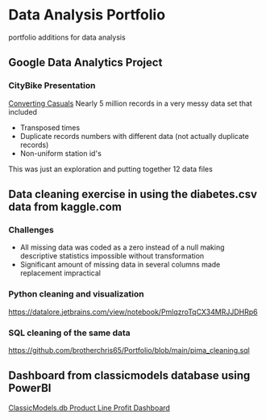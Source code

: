 # Data Analysis Portfolio
portfolio additions for data analysis
## Google Data Analytics Project
### CityBike Presentation
<a href='https://docs.google.com/presentation/d/1C3lDXse1NKpaWCUbnjYd6fbAQZg2Hrpa77_f4Hn1edI/edit?usp=sharing'>Converting Casuals</a>
Nearly 5 million records in a very messy data set that included
<ul>
  <li>Transposed times</li>
  <li>Duplicate records numbers with different data (not actually duplicate records)</li>
  <li>Non-uniform station id's</li>
 </ul>
 This was just an exploration and putting together 12 data files
 

## Data cleaning exercise in using the diabetes.csv data from kaggle.com
### Challenges
<ul>
  <li>All missing data was coded as a zero instead of a null making descriptive statistics impossible without transformation</li>
  <li>Significant amount of missing data in several columns made replacement impractical</li>
</ul>

### Python cleaning and visualization
https://datalore.jetbrains.com/view/notebook/PmlqzroTqCX34MRJJDHRp6

### SQL cleaning of the same data
https://github.com/brotherchris65/Portfolio/blob/main/pima_cleaning.sql

## Dashboard from classicmodels database using PowerBI
<a href='https://app.powerbi.com/view?r=eyJrIjoiMGEyOTE2YmUtYTU1Zi00OTU5LWIzODEtYjRkYjgwMTE1MGVkIiwidCI6IjQ0YzBkMTdhLWJkNGUtNGM5My1iNDU2LTZjMjJhMzBhYWY5YiIsImMiOjN9'>ClassicModels.db Product Line Profit Dashboard</a>



